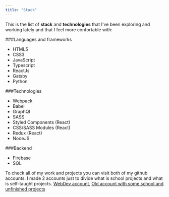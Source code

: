 ```yaml
---
title: "Stack"
---
```


This is the list of **stack** and **technologies** that I've been exploring and working lately and that I feel more confortable with:

<!-- **Languages and frameworks** -->

###Languages and frameworks

- HTML5
- CSS3
- JavaScript
- Typescript
- ReactJs
- Gatsby
- Python

<!-- **Technologies** -->

###Technologies

- Webpack
- Babel
- GraphQl
- SASS
- Styled Components (React)
- CSS/SASS Modules (React)
- Redux (React)
- NodeJS

<!-- **Backend** -->

###Backend

- Firebase
- SQL

To check all of my work and projects you can visit both of my github accounts. I made 2 accounts just to divide what is school projects and what is self-taught projects.
[WebDev account](https://github.com/BitInByte),
[Old account with some school and unfinished projects](https://github.com/JayFoxFoxy)
